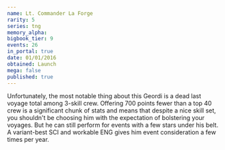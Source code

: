```yaml
---
name: Lt. Commander La Forge
rarity: 5
series: tng
memory_alpha:
bigbook_tier: 9
events: 26
in_portal: true
date: 01/01/2016
obtained: Launch
mega: false
published: true
---
```


Unfortunately, the most notable thing about this Geordi is a dead last voyage total among 3-skill crew. Offering 700 points fewer than a top 40 crew is a significant chunk of stats and means that despite a nice skill set, you shouldn't be choosing him with the expectation of bolstering your voyages. But he can still perform for events with a few stars under his belt. A variant-best SCI and workable ENG gives him event consideration a few times per year.
